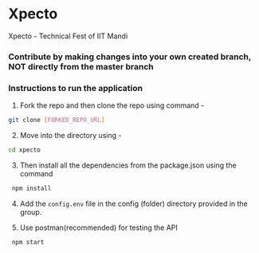# Xpecto

Xpecto - Technical Fest of IIT Mandi

### Contribute by making changes into your own created branch, NOT directly from the master branch

### Instructions to run the application

1. Fork the repo and then clone the repo using command -

```bash
git clone [FORKED_REPO_URL]
```

2. Move into the directory using -

```bash
cd xpecto
```

3. Then install all the dependencies from the package.json using the command

```bash
 npm install
```

4. Add the `config.env` file in the config (folder) directory provided in the group.

5. Use postman(recommended) for testing the API

```bash
 npm start
```
